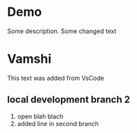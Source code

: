 # Demo

Some description.
Some changed text

# Vamshi

This text was added from VsCode

## local development branch 2

1. open blah blach
2. added line in second branch
